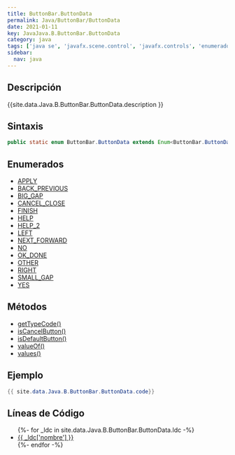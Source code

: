 ```yaml
---
title: ButtonBar.ButtonData
permalink: Java/ButtonBar/ButtonData
date: 2021-01-11
key: JavaJava.B.ButtonBar.ButtonData
category: java
tags: ['java se', 'javafx.scene.control', 'javafx.controls', 'enumerado java', 'JavaFX 8.0']
sidebar: 
  nav: java
---
```


## Descripción
{{site.data.Java.B.ButtonBar.ButtonData.description }}

## Sintaxis
~~~java
public static enum ButtonBar.ButtonData extends Enum<ButtonBar.ButtonData>
~~~

## Enumerados
* [APPLY](/Java/ButtonBar/ButtonData/APPLY)
* [BACK_PREVIOUS](/Java/ButtonBar/ButtonData/BACK_PREVIOUS)
* [BIG_GAP](/Java/ButtonBar/ButtonData/BIG_GAP)
* [CANCEL_CLOSE](/Java/ButtonBar/ButtonData/CANCEL_CLOSE)
* [FINISH](/Java/ButtonBar/ButtonData/FINISH)
* [HELP](/Java/ButtonBar/ButtonData/HELP)
* [HELP_2](/Java/ButtonBar/ButtonData/HELP_2)
* [LEFT](/Java/ButtonBar/ButtonData/LEFT)
* [NEXT_FORWARD](/Java/ButtonBar/ButtonData/NEXT_FORWARD)
* [NO](/Java/ButtonBar/ButtonData/NO)
* [OK_DONE](/Java/ButtonBar/ButtonData/OK_DONE)
* [OTHER](/Java/ButtonBar/ButtonData/OTHER)
* [RIGHT](/Java/ButtonBar/ButtonData/RIGHT)
* [SMALL_GAP](/Java/ButtonBar/ButtonData/SMALL_GAP)
* [YES](/Java/ButtonBar/ButtonData/YES)

## Métodos
* [getTypeCode()](/Java/ButtonBar/ButtonData/getTypeCode)
* [isCancelButton()](/Java/ButtonBar/ButtonData/isCancelButton)
* [isDefaultButton()](/Java/ButtonBar/ButtonData/isDefaultButton)
* [valueOf()](/Java/ButtonBar/ButtonData/valueOf)
* [values()](/Java/ButtonBar/ButtonData/values)

## Ejemplo
~~~java
{{ site.data.Java.B.ButtonBar.ButtonData.code}}
~~~

## Líneas de Código
<ul>
{%- for _ldc in site.data.Java.B.ButtonBar.ButtonData.ldc -%}
   <li>
       <a href="{{_ldc['url'] }}">{{ _ldc['nombre'] }}</a>
   </li>
{%- endfor -%}
</ul>
